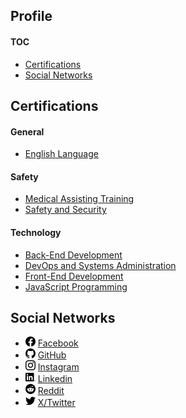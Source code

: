 ## Profile

#### TOC

  * [Certifications](#certifications)
  * [Social Networks](#social-networks)

## Certifications

#### General

  * [English Language](english.md)

#### Safety

  * [Medical Assisting Training](medassist.md)
  * [Safety and Security](safety.md)

#### Technology

  * [Back-End Development](backend.md)
  * [DevOps and Systems Administration](devops.md)
  * [Front-End Development](frontend.md)
  * [JavaScript Programming](javascript.md)

## Social Networks

  * [![Facebook](/ico/facebook.png)](https://www.facebook.com/svit.eagle/) [Facebook](https://www.facebook.com/svit.eagle/)
  * [![GitHub](/ico/github.png)](https://github.com/svitlana-orlova) [GitHub](https://github.com/svitlana-orlova)
  * [![Instagram](/ico/instagram.png)](https://www.instagram.com/svit.eagle/) [Instagram](https://www.instagram.com/svit.eagle/)
  * [![Linkedin](/ico/linkedin.png)](https://www.linkedin.com/in/svitlana-orlova) [Linkedin](https://www.linkedin.com/in/svitlana-orlova)
  * [![Reddit](/ico/reddit.png)](https://www.reddit.com/user/svitlana-orlova/) [Reddit](https://www.reddit.com/user/svitlana-orlova/)
  * [![X/Twitter](/ico/twitter.png)](https://twitter.com/svitlana_orlova) [X/Twitter](https://twitter.com/svitlana_orlova)

